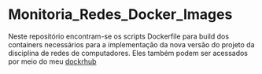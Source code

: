 # Monitoria_Redes_Docker_Images

Neste repositório encontram-se os scripts Dockerfile para build dos containers necessários para a implementação da nova versão do projeto da disciplina de redes de computadores. Eles também podem ser acessados por meio do meu [dockrhub](https://hub.docker.com/u/fabioafreitas) 
